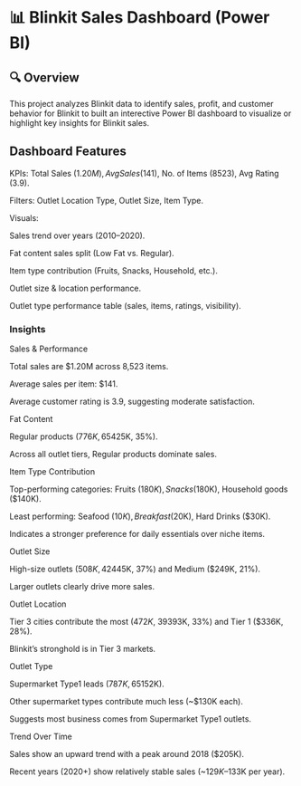 # 📊 Blinkit Sales Dashboard (Power BI)

## 🔍 Overview
This project analyzes Blinkit data to identify sales, profit, and customer behavior for Blinkit to built an interective Power BI dashboard to visualize or highlight key insights for Blinkit sales. 

## Dashboard Features
KPIs: Total Sales ($1.20M), Avg Sales ($141), No. of Items (8523), Avg Rating (3.9).

Filters: Outlet Location Type, Outlet Size, Item Type.

Visuals:

Sales trend over years (2010–2020).

Fat content sales split (Low Fat vs. Regular).

Item type contribution (Fruits, Snacks, Household, etc.).

Outlet size & location performance.

Outlet type performance table (sales, items, ratings, visibility).




<h3> Insights </h3>
Sales & Performance

Total sales are $1.20M across 8,523 items.

Average sales per item: $141.

Average customer rating is 3.9, suggesting moderate satisfaction.

Fat Content

Regular products ($776K, 65%) generate more sales than Low Fat ($425K, 35%).

Across all outlet tiers, Regular products dominate sales.

Item Type Contribution

Top-performing categories: Fruits ($180K), Snacks ($180K), Household goods ($140K).

Least performing: Seafood ($10K), Breakfast ($20K), Hard Drinks ($30K).

Indicates a stronger preference for daily essentials over niche items.

Outlet Size

High-size outlets ($508K, 42%) outperform others, followed by Small ($445K, 37%) and Medium ($249K, 21%).

Larger outlets clearly drive more sales.

Outlet Location

Tier 3 cities contribute the most ($472K, ~39%), followed by Tier 2 ($393K, 33%) and Tier 1 ($336K, 28%).

Blinkit’s stronghold is in Tier 3 markets.

Outlet Type

Supermarket Type1 leads ($787K, 65%), far ahead of Grocery Stores ($152K).

Other supermarket types contribute much less (~$130K each).

Suggests most business comes from Supermarket Type1 outlets.

Trend Over Time

Sales show an upward trend with a peak around 2018 ($205K).

Recent years (2020+) show relatively stable sales (~$129K–$133K per year).
